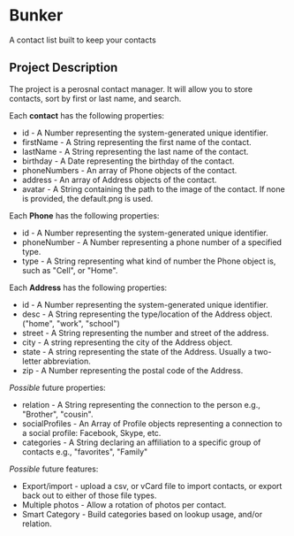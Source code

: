 Bunker
======

A contact list built to keep your contacts 

Project Description
-------------------
The project is a perosnal contact manager. It will allow you to store contacts, sort by first or last name, and search. 

Each **contact** has the following properties:

- id - A Number representing the system-generated unique identifier.
- firstName - A String representing the first name of the contact.
- lastName - A String representing the last name of the contact.
- birthday - A Date representing the birthday of the contact.
- phoneNumbers - An array of Phone objects of the contact.
- address - An array of Address objects of the contact.
- avatar - A String containing the path to the image of the contact. If none is provided, the default.png is used.

Each **Phone** has the following properties:
- id - A Number representing the system-generated unique identifier.
- phoneNumber - A Number representing a phone number of a specified type.
- type - A String representing what kind of number the Phone object is, such as "Cell", or "Home".

Each **Address** has the following properties:
- id - A Number representing the system-generated unique identifier.
- desc - A String representing the type/location of the Address object. ("home", "work", "school")
- street - A String representing the number and street of the address.
- city - A string representing the city of the Address object.
- state - A string representing the state of the Address. Usually a two-letter abbreviation. 
- zip - A Number representing the postal code of the Address.

*Possible* future properties:

- relation - A String representing the connection to the person e.g., "Brother", "cousin".
- socialProfiles - An Array of Profile objects representing a connection to a social profile: Facebook, Skype, etc.
- categories - A String declaring an affiliation to a specific group of contacts e.g., "favorites", "Family"

*Possible* future features:
- Export/import - upload a csv, or vCard file to import contacts, or export back out to either of those file types.
- Multiple photos - Allow a rotation of photos per contact.
- Smart Category - Build categories based on lookup usage, and/or relation.  